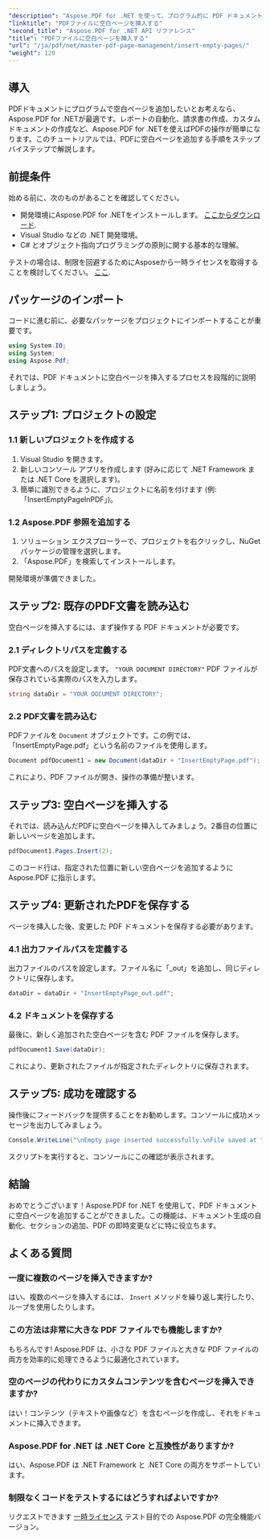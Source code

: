 ```yaml
---
"description": "Aspose.PDF for .NET を使って、プログラム的に PDF ドキュメントに空白ページを挿入する方法を学びましょう。この包括的なガイドでは、プロジェクトの設定、PDF の読み込み、空白ページの追加までを順を追って説明します。"
"linktitle": "PDFファイルに空白ページを挿入する"
"second_title": "Aspose.PDF for .NET API リファレンス"
"title": "PDFファイルに空白ページを挿入する"
"url": "/ja/pdf/net/master-pdf-page-management/insert-empty-pages/"
"weight": 120
---
```


## 導入

PDFドキュメントにプログラムで空白ページを追加したいとお考えなら、Aspose.PDF for .NETが最適です。レポートの自動化、請求書の作成、カスタムドキュメントの作成など、Aspose.PDF for .NETを使えばPDFの操作が簡単になります。このチュートリアルでは、PDFに空白ページを追加する手順をステップバイステップで解説します。

## 前提条件

始める前に、次のものがあることを確認してください。

- 開発環境にAspose.PDF for .NETをインストールします。 [ここからダウンロード](https://releases。aspose.com/pdf/net/).
- Visual Studio などの .NET 開発環境。
- C# とオブジェクト指向プログラミングの原則に関する基本的な理解。

テストの場合は、制限を回避するためにAsposeから一時ライセンスを取得することを検討してください。 [ここ](https://purchase。aspose.com/temporary-license/).

## パッケージのインポート

コードに進む前に、必要なパッケージをプロジェクトにインポートすることが重要です。

```csharp
using System.IO;
using System;
using Aspose.Pdf;
```

それでは、PDF ドキュメントに空白ページを挿入するプロセスを段階的に説明しましょう。

## ステップ1: プロジェクトの設定

### 1.1 新しいプロジェクトを作成する
1. Visual Studio を開きます。
2. 新しいコンソール アプリを作成します (好みに応じて .NET Framework または .NET Core を選択します)。
3. 簡単に識別できるように、プロジェクトに名前を付けます (例: 「InsertEmptyPageInPDF」)。

### 1.2 Aspose.PDF 参照を追加する
1. ソリューション エクスプローラーで、プロジェクトを右クリックし、NuGet パッケージの管理を選択します。
2. 「Aspose.PDF」を検索してインストールします。

開発環境が準備できました。

## ステップ2: 既存のPDF文書を読み込む

空白ページを挿入するには、まず操作する PDF ドキュメントが必要です。

### 2.1 ディレクトリパスを定義する
PDF文書へのパスを設定します。 `"YOUR DOCUMENT DIRECTORY"` PDF ファイルが保存されている実際のパスを入力します。

```csharp
string dataDir = "YOUR DOCUMENT DIRECTORY";
```

### 2.2 PDF文書を読み込む
PDFファイルを `Document` オブジェクトです。この例では、「InsertEmptyPage.pdf」という名前のファイルを使用します。

```csharp
Document pdfDocument1 = new Document(dataDir + "InsertEmptyPage.pdf");
```

これにより、PDF ファイルが開き、操作の準備が整います。

## ステップ3: 空白ページを挿入する

それでは、読み込んだPDFに空白ページを挿入してみましょう。2番目の位置に新しいページを追加します。

```csharp
pdfDocument1.Pages.Insert(2);
```

このコード行は、指定された位置に新しい空白ページを追加するように Aspose.PDF に指示します。

## ステップ4: 更新されたPDFを保存する

ページを挿入した後、変更した PDF ドキュメントを保存する必要があります。

### 4.1 出力ファイルパスを定義する
出力ファイルのパスを設定します。ファイル名に「_out」を追加し、同じディレクトリに保存します。

```csharp
dataDir = dataDir + "InsertEmptyPage_out.pdf";
```

### 4.2 ドキュメントを保存する
最後に、新しく追加された空白ページを含む PDF ファイルを保存します。

```csharp
pdfDocument1.Save(dataDir);
```

これにより、更新されたファイルが指定されたディレクトリに保存されます。

## ステップ5: 成功を確認する

操作後にフィードバックを提供することをお勧めします。コンソールに成功メッセージを出力してみましょう。

```csharp
Console.WriteLine("\nEmpty page inserted successfully.\nFile saved at " + dataDir);
```

スクリプトを実行すると、コンソールにこの確認が表示されます。

## 結論

おめでとうございます！Aspose.PDF for .NET を使用して、PDF ドキュメントに空白ページを追加することができました。この機能は、ドキュメント生成の自動化、セクションの追加、PDF の即時変更などに特に役立ちます。

## よくある質問

### 一度に複数のページを挿入できますか?
はい、複数のページを挿入するには、 `Insert` メソッドを繰り返し実行したり、ループを使用したりします。

### この方法は非常に大きな PDF ファイルでも機能しますか?
もちろんです! Aspose.PDF は、小さな PDF ファイルと大きな PDF ファイルの両方を効率的に処理できるように最適化されています。

### 空のページの代わりにカスタムコンテンツを含むページを挿入できますか?
はい！コンテンツ（テキストや画像など）を含むページを作成し、それをドキュメントに挿入できます。

### Aspose.PDF for .NET は .NET Core と互換性がありますか?
はい、Aspose.PDF は .NET Framework と .NET Core の両方をサポートしています。

### 制限なくコードをテストするにはどうすればよいですか?
リクエストできます [一時ライセンス](https://purchase.aspose.com/temporary-license/) テスト目的での Aspose.PDF の完全機能バージョン。
